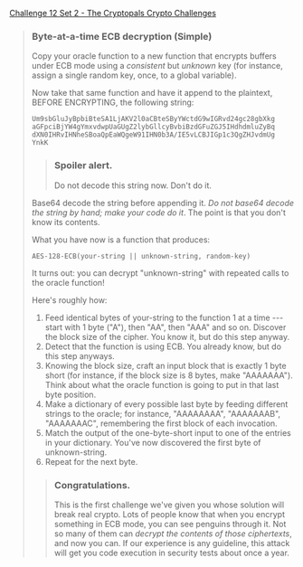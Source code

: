 [Challenge 12 Set 2 - The Cryptopals Crypto Challenges](https://cryptopals.com/sets/2/challenges/12)

> ### Byte-at-a-time ECB decryption (Simple)
>
> Copy your oracle function to a new function that encrypts buffers under ECB mode using a _consistent_ but _unknown_ key (for instance, assign a single random key, once, to a global variable).
>
> Now take that same function and have it append to the plaintext, BEFORE ENCRYPTING, the following string:
>
>     Um9sbGluJyBpbiBteSA1LjAKV2l0aCBteSByYWctdG9wIGRvd24gc28gbXkg
>     aGFpciBjYW4gYmxvdwpUaGUgZ2lybGllcyBvbiBzdGFuZGJ5IHdhdmluZyBq
>     dXN0IHRvIHNheSBoaQpEaWQgeW91IHN0b3A/IE5vLCBJIGp1c3QgZHJvdmUg
>     YnkK
>
> > ### Spoiler alert.
> > Do not decode this string now. Don't do it.
>
> Base64 decode the string before appending it. _Do not base64 decode the string by hand; make your code do it_. The point is that you don't know its contents.
>
> What you have now is a function that produces:
>
>     AES-128-ECB(your-string || unknown-string, random-key)
>
> It turns out: you can decrypt "unknown-string" with repeated calls to the oracle function!
>
> Here's roughly how:
>
> 1.  Feed identical bytes of your-string to the function 1 at a time --- start with 1 byte ("A"), then "AA", then "AAA" and so on. Discover the block size of the cipher. You know it, but do this step anyway.
> 2.  Detect that the function is using ECB. You already know, but do this step anyways.
> 3.  Knowing the block size, craft an input block that is exactly 1 byte short (for instance, if the block size is 8 bytes, make "AAAAAAA"). Think about what the oracle function is going to put in that last byte position.
> 4.  Make a dictionary of every possible last byte by feeding different strings to the oracle; for instance, "AAAAAAAA", "AAAAAAAB", "AAAAAAAC", remembering the first block of each invocation.
> 5.  Match the output of the one-byte-short input to one of the entries in your dictionary. You've now discovered the first byte of unknown-string.
> 6.  Repeat for the next byte.
>
> > ### Congratulations.
> > This is the first challenge we've given you whose solution will break real crypto. Lots of people know that when you encrypt something in ECB mode, you can see penguins through it. Not so many of them can _decrypt the contents of those ciphertexts_, and now you can. If our experience is any guideline, this attack will get you code execution in security tests about once a year.